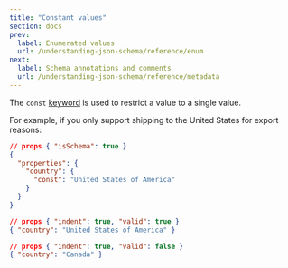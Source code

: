 ```yaml
---
title: "Constant values"
section: docs
prev: 
  label: Enumerated values
  url: /understanding-json-schema/reference/enum
next: 
  label: Schema annotations and comments
  url: /understanding-json-schema/reference/metadata
---
```


<Star label="New in draft 6" />

The `const` [keyword](../../learn/glossary#keyword) is used to restrict a value to a single value.

For example, if you only support shipping to the United States for
export reasons:

```json
// props { "isSchema": true }
{
  "properties": {
    "country": {
      "const": "United States of America"
    }
  }
}
```
```json
// props { "indent": true, "valid": true }
{ "country": "United States of America" }
```
```json
// props { "indent": true, "valid": false }
{ "country": "Canada" }
```